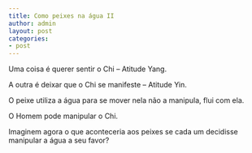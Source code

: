 ```yaml
---
title: Como peixes na água II
author: admin
layout: post
categories:
- post
---
```

Uma coisa é querer sentir o Chi &#8211; Atitude Yang.

A outra é deixar que o Chi se manifeste &#8211; Atitude Yin.

O peixe utiliza a água para se mover nela não a manipula, flui com ela.

O Homem pode manipular o Chi.

Imaginem agora o que aconteceria aos peixes se cada um decidisse manipular a água a seu favor?
